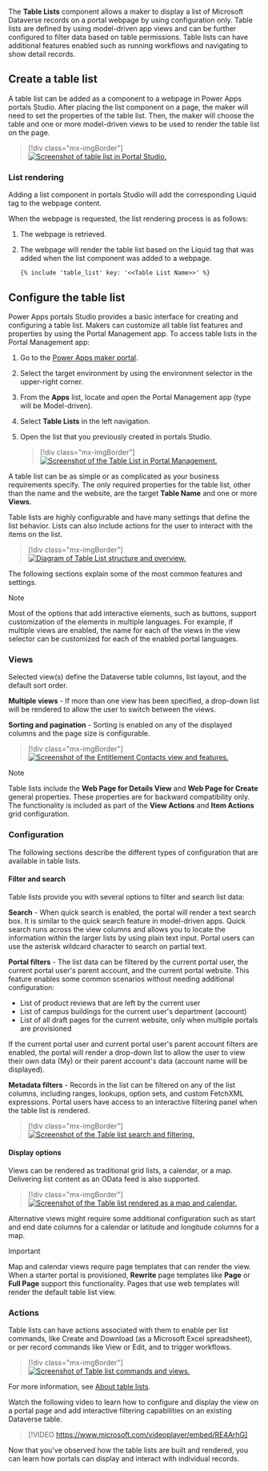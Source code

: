 The **Table Lists** component allows a maker to display a list of Microsoft Dataverse records on a portal webpage by using configuration only. Table lists are defined by using model-driven app views and can be further configured to filter data based on table permissions. Table lists can have additional features enabled such as running workflows and navigating to show detail records. 

## Create a table list 

A table list can be added as a component to a webpage in Power Apps portals Studio. After placing the list component on a page, the maker will need to set the properties of the table list. Then, the maker will choose the table and one or more model-driven views to be used to render the table list on the page.

> [!div class="mx-imgBorder"]
> [![Screenshot of table list in Portal Studio.](../media/2-entity-list-portal-studio-ss.png)](../media/2-entity-list-portal-studio-ss.png#lightbox)

### List rendering

Adding a list component in portals Studio will add the corresponding Liquid tag to the webpage content.

When the webpage is requested, the list rendering process is as follows:

1. The webpage is retrieved.
1. The webpage will render the table list based on the Liquid tag that was added when the list component was added to a webpage.

    ```twig
    {% include 'table_list' key: '<<Table List Name>>' %}
    ```

## Configure the table list

Power Apps portals Studio provides a basic interface for creating and configuring a table list. Makers can customize all table list features and properties by using the Portal Management app. To access table lists in the Portal Management app:

1. Go to the [Power Apps maker portal](https://make.powerapps.com/?azure-portal=true).
1. Select the target environment by using the environment selector in the upper-right corner.
1. From the **Apps** list, locate and open the Portal Management app (type will be Model-driven).
1. Select **Table Lists** in the left navigation.
1. Open the list that you previously created in portals Studio.

    > [!div class="mx-imgBorder"]
    > [![Screenshot of the Table List in Portal Management.](../media/2-list-portal-app-ssm.png)](../media/2-list-portal-app-ssm.png#lightbox)

A table list can be as simple or as complicated as your business requirements specify. The only required properties for the table list, other than the name and the website, are the target **Table Name** and one or more **Views**. 

Table lists are highly configurable and have many settings that define the list behavior. Lists can also include actions for the user to interact with the items on the list.

> [!div class="mx-imgBorder"]
> [![Diagram of Table List structure and overview.](../media/2-entity-list-overview-c.png)](../media/2-entity-list-overview-c.png#lightbox)

The following sections explain some of the most common features and settings. 

> [!NOTE]
> Most of the options that add interactive elements, such as buttons, support customization of the elements in multiple languages. For example, if multiple views are enabled, the name for each of the views in the view selector can be customized for each of the enabled portal languages.

### Views

Selected view(s) define the Dataverse table columns, list layout, and the default sort order. 

**Multiple views** - If more than one view has been specified, a drop-down list will be rendered to allow the user to switch between the views. 

**Sorting and pagination** - Sorting is enabled on any of the displayed columns and the page size is configurable.

> [!div class="mx-imgBorder"]
> [![Screenshot of the Entitlement Contacts view and features.](../media/2-entity-list-features-ssm.png)](../media/2-entity-list-features-ssm.png#lightbox)

> [!NOTE]
> Table lists include the **Web Page for Details View** and **Web Page for Create** general properties. These properties are for backward compatibility only. The functionality is included as part of the **View Actions** and **Item Actions** grid configuration.

### Configuration

The following sections describe the different types of configuration that are available in table lists.

#### Filter and search

Table lists provide you with several options to filter and search list data:

**Search** - When quick search is enabled, the portal will render a text search box. It is similar to the quick search feature in model-driven apps. Quick search runs across the view columns and allows you to locate the information within the larger lists by using plain text input. Portal users can use the asterisk wildcard character to search on partial text.

**Portal filters** - The list data can be filtered by the current portal user, the current portal user's parent account, and the current portal website. This feature enables some common scenarios without needing additional configuration:

- List of product reviews that are left by the current user
- List of campus buildings for the current user's department (account)
- List of all draft pages for the current website, only when multiple portals are provisioned 

If the current portal user and current portal user's parent account filters are enabled, the portal will render a drop-down list to allow the user to view their own data (My) or their parent account's data (account name will be displayed).

**Metadata filters** - Records in the list can be filtered on any of the list columns, including ranges, lookups, option sets, and custom FetchXML expressions. Portal users have access to an interactive filtering panel when the table list is rendered.

> [!div class="mx-imgBorder"]
> [![Screenshot of the Table list search and filtering.](../media/2-entity-list-features-filtering-ssm.png)](../media/2-entity-list-features-filtering-ssm.png#lightbox)

#### Display options

Views can be rendered as traditional grid lists, a calendar, or a map. Delivering list content as an OData feed is also supported. 

> [!div class="mx-imgBorder"]
> [![Screenshot of the Table list rendered as a map and calendar.](../media/2-entity-list-map-calendar-ss.png)](../media/2-entity-list-map-calendar-ss.png#lightbox)

Alternative views might require some additional configuration such as start and end date columns for a calendar or latitude and longitude columns for a map.

> [!IMPORTANT]
> Map and calendar views require page templates that can render the view. When a starter portal is provisioned, **Rewrite** page templates like **Page** or **Full Page** support this functionality. Pages that use web templates will render the default table list view.

### Actions

Table lists can have actions associated with them to enable per list commands, like Create and Download (as a Microsoft Excel spreadsheet), or per record commands like View or Edit, and to trigger workflows.

> [!div class="mx-imgBorder"]
> [![Screenshot of Table list commands and views.](../media/2-entity-list-features-commands-ssm.png)](../media/2-entity-list-features-commands-ssm.png#lightbox)

For more information, see [About table lists](/powerapps/maker/portals/configure/entity-lists/?azure-portal=true).

Watch the following video to learn how to configure and display the view on a portal page and add interactive filtering capabilities on an existing Dataverse table.

> [!VIDEO https://www.microsoft.com/videoplayer/embed/RE4ArhG]

Now that you've observed how the table lists are built and rendered, you can learn how portals can display and interact with individual records.

